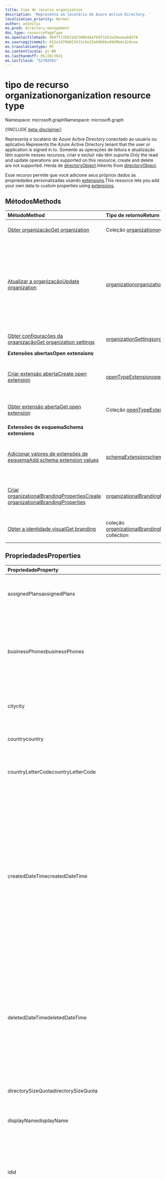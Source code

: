 ```yaml
---
title: tipo de recurso organization
description: 'Representa um locatário do Azure Active Directory. '
localization_priority: Normal
author: adimitui
ms.prod: directory-management
doc_type: resourcePageType
ms.openlocfilehash: 984fff26922d2300b94af69f3263e2beaeab82f8
ms.sourcegitcommit: 612e1d796023433c6e15a9d66ba99d9bdc424cee
ms.translationtype: MT
ms.contentlocale: pt-BR
ms.lasthandoff: 05/28/2021
ms.locfileid: "52703591"
---
```

# <a name="organization-resource-type"></a><span data-ttu-id="896e2-103">tipo de recurso organization</span><span class="sxs-lookup"><span data-stu-id="896e2-103">organization resource type</span></span>

<span data-ttu-id="896e2-104">Namespace: microsoft.graph</span><span class="sxs-lookup"><span data-stu-id="896e2-104">Namespace: microsoft.graph</span></span>

[!INCLUDE [beta-disclaimer](../../includes/beta-disclaimer.md)]

<span data-ttu-id="896e2-105">Representa o locatário do Azure Active Directory conectado ao usuário ou aplicativo.</span><span class="sxs-lookup"><span data-stu-id="896e2-105">Represents the Azure Active Directory tenant that the user or application is signed in to.</span></span> <span data-ttu-id="896e2-106">Somente as operações de leitura e atualização têm suporte nesses recursos; criar e excluir não têm suporte.</span><span class="sxs-lookup"><span data-stu-id="896e2-106">Only the read and update operations are supported on this resource; create and delete are not supported.</span></span> <span data-ttu-id="896e2-107">Herda de [directoryObject](directoryobject.md).</span><span class="sxs-lookup"><span data-stu-id="896e2-107">Inherits from [directoryObject](directoryobject.md).</span></span>

<span data-ttu-id="896e2-108">Esse recurso permite que você adicione seus próprios dados às propriedades personalizadas usando [extensions](/graph/extensibility-overview).</span><span class="sxs-lookup"><span data-stu-id="896e2-108">This resource lets you add your own data to custom properties using [extensions](/graph/extensibility-overview).</span></span>

## <a name="methods"></a><span data-ttu-id="896e2-109">Métodos</span><span class="sxs-lookup"><span data-stu-id="896e2-109">Methods</span></span>

| <span data-ttu-id="896e2-110">Método</span><span class="sxs-lookup"><span data-stu-id="896e2-110">Method</span></span>       | <span data-ttu-id="896e2-111">Tipo de retorno</span><span class="sxs-lookup"><span data-stu-id="896e2-111">Return Type</span></span>  |<span data-ttu-id="896e2-112">Descrição</span><span class="sxs-lookup"><span data-stu-id="896e2-112">Description</span></span>|
|:---------------|:--------|:----------|
|[<span data-ttu-id="896e2-113">Obter organização</span><span class="sxs-lookup"><span data-stu-id="896e2-113">Get organization</span></span>](../api/organization-get.md) | <span data-ttu-id="896e2-114">Coleção [organization](organization.md)</span><span class="sxs-lookup"><span data-stu-id="896e2-114">[organization](organization.md) collection</span></span>|<span data-ttu-id="896e2-115">Leia as propriedades e as relações do objeto de organização.</span><span class="sxs-lookup"><span data-stu-id="896e2-115">Read properties and relationships of organization object.</span></span>|
|[<span data-ttu-id="896e2-116">Atualizar a organização</span><span class="sxs-lookup"><span data-stu-id="896e2-116">Update organization</span></span>](../api/organization-update.md) | [<span data-ttu-id="896e2-117">organization</span><span class="sxs-lookup"><span data-stu-id="896e2-117">organization</span></span>](organization.md)  |<span data-ttu-id="896e2-118">Atualize o objeto organization.</span><span class="sxs-lookup"><span data-stu-id="896e2-118">Update organization object.</span></span> <span data-ttu-id="896e2-119">As únicas propriedades que podem ser atualizadas são: **marketingNotificationMails**, **technicalNotificationMails**, **securityComplianceNotificationMails**, **securityComplianceNotificationPhones** e **privacyProfile**.</span><span class="sxs-lookup"><span data-stu-id="896e2-119">The only properties that can be updated are: **marketingNotificationMails**, **technicalNotificationMails**, **securityComplianceNotificationMails**, **securityComplianceNotificationPhones** and **privacyProfile**.</span></span> |
| [<span data-ttu-id="896e2-120">Obter configurações da organização</span><span class="sxs-lookup"><span data-stu-id="896e2-120">Get organization settings</span></span>](../api/organizationsettings-get.md) | [<span data-ttu-id="896e2-121">organizationSettings</span><span class="sxs-lookup"><span data-stu-id="896e2-121">organizationSettings</span></span>](organizationsettings.md) | <span data-ttu-id="896e2-122">Leia o objeto de configurações da organização.</span><span class="sxs-lookup"><span data-stu-id="896e2-122">Read the organization settings object.</span></span> |
|<span data-ttu-id="896e2-123">**Extensões abertas**</span><span class="sxs-lookup"><span data-stu-id="896e2-123">**Open extensions**</span></span>| | |
|[<span data-ttu-id="896e2-124">Criar extensão aberta</span><span class="sxs-lookup"><span data-stu-id="896e2-124">Create open extension</span></span>](../api/opentypeextension-post-opentypeextension.md) |[<span data-ttu-id="896e2-125">openTypeExtension</span><span class="sxs-lookup"><span data-stu-id="896e2-125">openTypeExtension</span></span>](opentypeextension.md)| <span data-ttu-id="896e2-126">Crie uma extensão aberta e adicione propriedades personalizadas a uma instância nova ou existente de um recurso.</span><span class="sxs-lookup"><span data-stu-id="896e2-126">Create an open extension and add custom properties to a new or existing resource.</span></span>|
|[<span data-ttu-id="896e2-127">Obter extensão aberta</span><span class="sxs-lookup"><span data-stu-id="896e2-127">Get open extension</span></span>](../api/opentypeextension-get.md) |<span data-ttu-id="896e2-128">Coleção [openTypeExtension](opentypeextension.md)</span><span class="sxs-lookup"><span data-stu-id="896e2-128">[openTypeExtension](opentypeextension.md) collection</span></span>| <span data-ttu-id="896e2-129">Obtenha uma extensão aberta identificada pelo nome da extensão.</span><span class="sxs-lookup"><span data-stu-id="896e2-129">Get an open extension identified by the extension name.</span></span>|
|<span data-ttu-id="896e2-130">**Extensões de esquema**</span><span class="sxs-lookup"><span data-stu-id="896e2-130">**Schema extensions**</span></span>| | |
|[<span data-ttu-id="896e2-131">Adicionar valores de extensões de esquema</span><span class="sxs-lookup"><span data-stu-id="896e2-131">Add schema extension values</span></span>](../api/schemaextension-post-schemaextensions.md) | [<span data-ttu-id="896e2-132">schemaExtension</span><span class="sxs-lookup"><span data-stu-id="896e2-132">schemaExtension</span></span>](schemaextension.md) | <span data-ttu-id="896e2-133">Cria uma definição para a extensão de esquema e usa-a para adicionar dados digitados personalizados a um recurso.</span><span class="sxs-lookup"><span data-stu-id="896e2-133">Create a schema extension definition and then use it to add custom typed data to a resource.</span></span>|
|[<span data-ttu-id="896e2-134">Criar organizationalBrandingProperties</span><span class="sxs-lookup"><span data-stu-id="896e2-134">Create organizationalBrandingProperties</span></span>](../api/organizationalbrandingproperties-create.md) | [<span data-ttu-id="896e2-135">organizationalBrandingProperties</span><span class="sxs-lookup"><span data-stu-id="896e2-135">organizationalBrandingProperties</span></span>](organizationalbrandingproperties.md) | <span data-ttu-id="896e2-136">Crie uma nova organizationalBrandingProperties postando na coleção de identidade visual.</span><span class="sxs-lookup"><span data-stu-id="896e2-136">Create a new organizationalBrandingProperties by posting to the branding collection.</span></span> |
|[<span data-ttu-id="896e2-137">Obter a identidade visual</span><span class="sxs-lookup"><span data-stu-id="896e2-137">Get branding</span></span>](../api/organizationalbrandingproperties-get.md) | <span data-ttu-id="896e2-138">coleção [organizationalBrandingProperties](organizationalbrandingproperties.md)</span><span class="sxs-lookup"><span data-stu-id="896e2-138">[organizationalBrandingProperties](organizationalbrandingproperties.md) collection</span></span> | <span data-ttu-id="896e2-139">Obter uma coleção de objetos organizationalBrandingProperties.</span><span class="sxs-lookup"><span data-stu-id="896e2-139">Get an organizationalBrandingProperties object collection.</span></span> |

## <a name="properties"></a><span data-ttu-id="896e2-140">Propriedades</span><span class="sxs-lookup"><span data-stu-id="896e2-140">Properties</span></span> 
| <span data-ttu-id="896e2-141">Propriedade</span><span class="sxs-lookup"><span data-stu-id="896e2-141">Property</span></span> | <span data-ttu-id="896e2-142">Tipo</span><span class="sxs-lookup"><span data-stu-id="896e2-142">Type</span></span>   | <span data-ttu-id="896e2-143">Descrição</span><span class="sxs-lookup"><span data-stu-id="896e2-143">Description</span></span> |
|:-------- |:---- |:----------- |
| <span data-ttu-id="896e2-144">assignedPlans</span><span class="sxs-lookup"><span data-stu-id="896e2-144">assignedPlans</span></span> | <span data-ttu-id="896e2-145">Coleção [assignedPlan](assignedplan.md)</span><span class="sxs-lookup"><span data-stu-id="896e2-145">[assignedPlan](assignedplan.md) collection</span></span> | <span data-ttu-id="896e2-p103">A coleção de planos de serviço associados ao locatário. Não anulável.</span><span class="sxs-lookup"><span data-stu-id="896e2-p103">The collection of service plans associated with the tenant. Not nullable.</span></span> |
| <span data-ttu-id="896e2-148">businessPhones</span><span class="sxs-lookup"><span data-stu-id="896e2-148">businessPhones</span></span> | <span data-ttu-id="896e2-149">Coleção de cadeias de caracteres</span><span class="sxs-lookup"><span data-stu-id="896e2-149">String collection</span></span> | <span data-ttu-id="896e2-150">Número de telefone da organização.</span><span class="sxs-lookup"><span data-stu-id="896e2-150">Telephone number for the organization.</span></span> <span data-ttu-id="896e2-151">Embora isso seja uma coleção de cadeias de caracteres, somente um número pode ser definido para essa propriedade.</span><span class="sxs-lookup"><span data-stu-id="896e2-151">Although this is a string collection, only one number can be set for this property.</span></span> |
| <span data-ttu-id="896e2-152">city</span><span class="sxs-lookup"><span data-stu-id="896e2-152">city</span></span> | <span data-ttu-id="896e2-153">Cadeia de caracteres</span><span class="sxs-lookup"><span data-stu-id="896e2-153">String</span></span> | <span data-ttu-id="896e2-154">Nome da cidade do endereço da organização.</span><span class="sxs-lookup"><span data-stu-id="896e2-154">City name of the address for the organization.</span></span> |
| <span data-ttu-id="896e2-155">country</span><span class="sxs-lookup"><span data-stu-id="896e2-155">country</span></span> | <span data-ttu-id="896e2-156">Cadeia de caracteres</span><span class="sxs-lookup"><span data-stu-id="896e2-156">String</span></span> | <span data-ttu-id="896e2-157">Nome do país/região do endereço da organização.</span><span class="sxs-lookup"><span data-stu-id="896e2-157">Country/region name of the address for the organization.</span></span> |
| <span data-ttu-id="896e2-158">countryLetterCode</span><span class="sxs-lookup"><span data-stu-id="896e2-158">countryLetterCode</span></span> | <span data-ttu-id="896e2-159">Cadeia de caracteres</span><span class="sxs-lookup"><span data-stu-id="896e2-159">String</span></span> | <span data-ttu-id="896e2-160">Abreviação do país/região da organização.</span><span class="sxs-lookup"><span data-stu-id="896e2-160">Country/region abbreviation for the organization.</span></span> |
| <span data-ttu-id="896e2-161">createdDateTime</span><span class="sxs-lookup"><span data-stu-id="896e2-161">createdDateTime</span></span> | <span data-ttu-id="896e2-162">DateTimeOffset</span><span class="sxs-lookup"><span data-stu-id="896e2-162">DateTimeOffset</span></span> | <span data-ttu-id="896e2-163">Carimbo de hora de criação da organização.</span><span class="sxs-lookup"><span data-stu-id="896e2-163">Timestamp of when the organization was created.</span></span> <span data-ttu-id="896e2-164">Não é possível modificar o valor e ele é preenchido automaticamente quando a organização é criada.</span><span class="sxs-lookup"><span data-stu-id="896e2-164">The value cannot be modified and is automatically populated when the organization is created.</span></span> <span data-ttu-id="896e2-165">O tipo Timestamp representa informações de data e hora usando o formato ISO 8601 e está sempre no horário UTC.</span><span class="sxs-lookup"><span data-stu-id="896e2-165">The Timestamp type represents date and time information using ISO 8601 format and is always in UTC time.</span></span> <span data-ttu-id="896e2-166">Por exemplo, meia-noite UTC em 1 de janeiro de 2014 é `2014-01-01T00:00:00Z`.</span><span class="sxs-lookup"><span data-stu-id="896e2-166">For example, midnight UTC on Jan 1, 2014 is `2014-01-01T00:00:00Z`.</span></span> <span data-ttu-id="896e2-167">Somente leitura.</span><span class="sxs-lookup"><span data-stu-id="896e2-167">Read-only.</span></span> |
| <span data-ttu-id="896e2-168">deletedDateTime</span><span class="sxs-lookup"><span data-stu-id="896e2-168">deletedDateTime</span></span> | <span data-ttu-id="896e2-169">DateTimeOffset</span><span class="sxs-lookup"><span data-stu-id="896e2-169">DateTimeOffset</span></span> | <span data-ttu-id="896e2-170">Representa a data e a hora que o locatário do Azure AD foi excluído usando o formato ISO 8601 e está sempre no horário do UTC.</span><span class="sxs-lookup"><span data-stu-id="896e2-170">Represents date and time of when the Azure AD tenant was deleted using ISO 8601 format and is always in UTC time.</span></span> <span data-ttu-id="896e2-171">Por exemplo, meia-noite UTC em 1 de janeiro de 2014 é `2014-01-01T00:00:00Z`.</span><span class="sxs-lookup"><span data-stu-id="896e2-171">For example, midnight UTC on Jan 1, 2014 is `2014-01-01T00:00:00Z`.</span></span> <span data-ttu-id="896e2-172">Somente leitura.</span><span class="sxs-lookup"><span data-stu-id="896e2-172">Read-only.</span></span> |
| <span data-ttu-id="896e2-173">directorySizeQuota</span><span class="sxs-lookup"><span data-stu-id="896e2-173">directorySizeQuota</span></span> | [<span data-ttu-id="896e2-174">directorySizeQuota</span><span class="sxs-lookup"><span data-stu-id="896e2-174">directorySizeQuota</span></span>](directorySizeQuota.md) | <span data-ttu-id="896e2-175">As informações de cota de tamanho do diretório de uma organização.</span><span class="sxs-lookup"><span data-stu-id="896e2-175">The directory size quota information of an organization.</span></span> |
| <span data-ttu-id="896e2-176">displayName</span><span class="sxs-lookup"><span data-stu-id="896e2-176">displayName</span></span> | <span data-ttu-id="896e2-177">String</span><span class="sxs-lookup"><span data-stu-id="896e2-177">String</span></span> | <span data-ttu-id="896e2-178">O nome de exibição do locatário.</span><span class="sxs-lookup"><span data-stu-id="896e2-178">The display name for the tenant.</span></span> |
| <span data-ttu-id="896e2-179">id</span><span class="sxs-lookup"><span data-stu-id="896e2-179">id</span></span> | <span data-ttu-id="896e2-180">Cadeia de caracteres</span><span class="sxs-lookup"><span data-stu-id="896e2-180">String</span></span> | <span data-ttu-id="896e2-181">A ID do locatário, um identificador exclusivo que representa a organização (ou Locatário).</span><span class="sxs-lookup"><span data-stu-id="896e2-181">The tenant ID, a unique identifier representing the organization (or tenant).</span></span> <span data-ttu-id="896e2-182">Herdado de [directoryObject](directoryobject.md).</span><span class="sxs-lookup"><span data-stu-id="896e2-182">Inherited from [directoryObject](directoryobject.md).</span></span> <span data-ttu-id="896e2-183">Chave.</span><span class="sxs-lookup"><span data-stu-id="896e2-183">Key.</span></span> <span data-ttu-id="896e2-184">Não anulável.</span><span class="sxs-lookup"><span data-stu-id="896e2-184">Not nullable.</span></span> <span data-ttu-id="896e2-185">Somente leitura.</span><span class="sxs-lookup"><span data-stu-id="896e2-185">Read-only.</span></span> |
| <span data-ttu-id="896e2-186">isMultipleDataLocationsForServicesEnabled</span><span class="sxs-lookup"><span data-stu-id="896e2-186">isMultipleDataLocationsForServicesEnabled</span></span> | <span data-ttu-id="896e2-187">Boolean</span><span class="sxs-lookup"><span data-stu-id="896e2-187">Boolean</span></span> | <span data-ttu-id="896e2-188">`true` se a organização estiver habilitada para Multi-Geo; `false` se a organização não estiver habilitada para Multi-Geo; `null` (padrão).</span><span class="sxs-lookup"><span data-stu-id="896e2-188">`true` if organization is Multi-Geo enabled; `false` if organization is not Multi-Geo enabled; `null` (default).</span></span> <span data-ttu-id="896e2-189">Somente leitura.</span><span class="sxs-lookup"><span data-stu-id="896e2-189">Read-only.</span></span> <span data-ttu-id="896e2-190">Para saber mais, confira [OneDrive Online Multi-Geo](/sharepoint/dev/solution-guidance/multigeo-introduction).</span><span class="sxs-lookup"><span data-stu-id="896e2-190">For more information, see [OneDrive Online Multi-Geo](/sharepoint/dev/solution-guidance/multigeo-introduction).</span></span> |
| <span data-ttu-id="896e2-191">marketingNotificationEmails</span><span class="sxs-lookup"><span data-stu-id="896e2-191">marketingNotificationEmails</span></span> | <span data-ttu-id="896e2-192">Coleção de cadeias de caracteres</span><span class="sxs-lookup"><span data-stu-id="896e2-192">String collection</span></span> | <span data-ttu-id="896e2-193">Não anulável.</span><span class="sxs-lookup"><span data-stu-id="896e2-193">Not nullable.</span></span> |
| <span data-ttu-id="896e2-194">objectType</span><span class="sxs-lookup"><span data-stu-id="896e2-194">objectType</span></span> | <span data-ttu-id="896e2-195">String</span><span class="sxs-lookup"><span data-stu-id="896e2-195">String</span></span> | <span data-ttu-id="896e2-196">Uma cadeia de caracteres que identifica o tipo de objeto.</span><span class="sxs-lookup"><span data-stu-id="896e2-196">A string that identifies the object type.</span></span> <span data-ttu-id="896e2-197">Para locatários, o valor é `Company` sempre .</span><span class="sxs-lookup"><span data-stu-id="896e2-197">For tenants the value is always `Company`.</span></span>|
| <span data-ttu-id="896e2-198">onPremisesLastSyncDateTime</span><span class="sxs-lookup"><span data-stu-id="896e2-198">onPremisesLastSyncDateTime</span></span> | <span data-ttu-id="896e2-199">DateTimeOffset</span><span class="sxs-lookup"><span data-stu-id="896e2-199">DateTimeOffset</span></span> | <span data-ttu-id="896e2-200">A hora e a data em que o locatário foi sincronizado pela última vez com o diretório local.</span><span class="sxs-lookup"><span data-stu-id="896e2-200">The time and date at which the tenant was last synced with the on-premises directory.</span></span> <span data-ttu-id="896e2-201">O tipo Timestamp representa informações de data e hora usando o formato ISO 8601 e está sempre no horário UTC.</span><span class="sxs-lookup"><span data-stu-id="896e2-201">The Timestamp type represents date and time information using ISO 8601 format and is always in UTC time.</span></span> <span data-ttu-id="896e2-202">Por exemplo, meia-noite UTC em 1 de janeiro de 2014 é `2014-01-01T00:00:00Z`.</span><span class="sxs-lookup"><span data-stu-id="896e2-202">For example, midnight UTC on Jan 1, 2014 is `2014-01-01T00:00:00Z`.</span></span>|
| <span data-ttu-id="896e2-203">onPremisesSyncEnabled</span><span class="sxs-lookup"><span data-stu-id="896e2-203">onPremisesSyncEnabled</span></span> | <span data-ttu-id="896e2-204">Boolean</span><span class="sxs-lookup"><span data-stu-id="896e2-204">Boolean</span></span> | <span data-ttu-id="896e2-205">`true` se esse objeto for sincronizado de um diretório local; se esse objeto foi originalmente sincronizado de um diretório local, mas `false` não está mais sincronizado; Anulavel.</span><span class="sxs-lookup"><span data-stu-id="896e2-205">`true` if this object is synced from an on-premises directory; `false` if this object was originally synced from an on-premises directory but is no longer synced; Nullable.</span></span> <span data-ttu-id="896e2-206">`null` se este objeto nunca foi sincronizado de um diretório local (padrão).</span><span class="sxs-lookup"><span data-stu-id="896e2-206">`null` if this object has never been synced from an on-premises directory (default).</span></span> |
| <span data-ttu-id="896e2-207">postalCode</span><span class="sxs-lookup"><span data-stu-id="896e2-207">postalCode</span></span> | <span data-ttu-id="896e2-208">Cadeia de caracteres</span><span class="sxs-lookup"><span data-stu-id="896e2-208">String</span></span> | <span data-ttu-id="896e2-209">CEP do endereço da organização.</span><span class="sxs-lookup"><span data-stu-id="896e2-209">Postal code of the address for the organization.</span></span> |
| <span data-ttu-id="896e2-210">preferredLanguage</span><span class="sxs-lookup"><span data-stu-id="896e2-210">preferredLanguage</span></span> | <span data-ttu-id="896e2-211">String</span><span class="sxs-lookup"><span data-stu-id="896e2-211">String</span></span> | <span data-ttu-id="896e2-212">O idioma preferencial da organização.</span><span class="sxs-lookup"><span data-stu-id="896e2-212">The preferred language for the organization.</span></span> <span data-ttu-id="896e2-213">Deve seguir o Código ISO 639-1; por exemplo `en`.</span><span class="sxs-lookup"><span data-stu-id="896e2-213">Should follow ISO 639-1 Code; for example `en`.</span></span> |
| <span data-ttu-id="896e2-214">privacyProfile</span><span class="sxs-lookup"><span data-stu-id="896e2-214">privacyProfile</span></span> | [<span data-ttu-id="896e2-215">privacyProfile</span><span class="sxs-lookup"><span data-stu-id="896e2-215">privacyProfile</span></span>](privacyprofile.md) | <span data-ttu-id="896e2-216">O perfil de privacidade de uma organização.</span><span class="sxs-lookup"><span data-stu-id="896e2-216">The privacy profile of an organization.</span></span> |
| <span data-ttu-id="896e2-217">provisionedPlans</span><span class="sxs-lookup"><span data-stu-id="896e2-217">provisionedPlans</span></span> | <span data-ttu-id="896e2-218">coleção [provisionedPlan](provisionedplan.md)</span><span class="sxs-lookup"><span data-stu-id="896e2-218">[provisionedPlan](provisionedplan.md) collection</span></span> | <span data-ttu-id="896e2-219">Não anulável.</span><span class="sxs-lookup"><span data-stu-id="896e2-219">Not nullable.</span></span> |
| <span data-ttu-id="896e2-220">securityComplianceNotificationMails</span><span class="sxs-lookup"><span data-stu-id="896e2-220">securityComplianceNotificationMails</span></span> | <span data-ttu-id="896e2-221">Coleção de cadeias de caracteres</span><span class="sxs-lookup"><span data-stu-id="896e2-221">String collection</span></span> ||
| <span data-ttu-id="896e2-222">securityComplianceNotificationPhones</span><span class="sxs-lookup"><span data-stu-id="896e2-222">securityComplianceNotificationPhones</span></span> | <span data-ttu-id="896e2-223">Coleção de cadeias de caracteres</span><span class="sxs-lookup"><span data-stu-id="896e2-223">String collection</span></span> ||
| <span data-ttu-id="896e2-224">state</span><span class="sxs-lookup"><span data-stu-id="896e2-224">state</span></span> | <span data-ttu-id="896e2-225">Cadeia de caracteres</span><span class="sxs-lookup"><span data-stu-id="896e2-225">String</span></span> | <span data-ttu-id="896e2-226">Nome do estado do endereço da organização.</span><span class="sxs-lookup"><span data-stu-id="896e2-226">State name of the address for the organization.</span></span> |
| <span data-ttu-id="896e2-227">street</span><span class="sxs-lookup"><span data-stu-id="896e2-227">street</span></span> | <span data-ttu-id="896e2-228">Cadeia de caracteres</span><span class="sxs-lookup"><span data-stu-id="896e2-228">String</span></span> | <span data-ttu-id="896e2-229">Nome da rua do endereço da organização.</span><span class="sxs-lookup"><span data-stu-id="896e2-229">Street name of the address for organization.</span></span> |
| <span data-ttu-id="896e2-230">technicalNotificationMails</span><span class="sxs-lookup"><span data-stu-id="896e2-230">technicalNotificationMails</span></span> |<span data-ttu-id="896e2-231">Coleção de cadeias de caracteres</span><span class="sxs-lookup"><span data-stu-id="896e2-231">String collection</span></span> | <span data-ttu-id="896e2-232">Não anulável.</span><span class="sxs-lookup"><span data-stu-id="896e2-232">Not nullable.</span></span> |
| <span data-ttu-id="896e2-233">verifiedDomains</span><span class="sxs-lookup"><span data-stu-id="896e2-233">verifiedDomains</span></span> | <span data-ttu-id="896e2-234">[coleção verifiedDomain](verifieddomain.md)</span><span class="sxs-lookup"><span data-stu-id="896e2-234">[verifiedDomain](verifieddomain.md) collection</span></span>|<span data-ttu-id="896e2-p113">A coleção de domínios associados a este locatário. Não anulável.</span><span class="sxs-lookup"><span data-stu-id="896e2-p113">The collection of domains associated with this tenant. Not nullable.</span></span> |

## <a name="relationships"></a><span data-ttu-id="896e2-237">Relações</span><span class="sxs-lookup"><span data-stu-id="896e2-237">Relationships</span></span>

| <span data-ttu-id="896e2-238">Relação</span><span class="sxs-lookup"><span data-stu-id="896e2-238">Relationship</span></span>  | <span data-ttu-id="896e2-239">Tipo</span><span class="sxs-lookup"><span data-stu-id="896e2-239">Type</span></span>  |<span data-ttu-id="896e2-240">Descrição</span><span class="sxs-lookup"><span data-stu-id="896e2-240">Description</span></span>|
|:---------------|:--------|:----------|
|<span data-ttu-id="896e2-241">certificateBasedAuthConfiguration</span><span class="sxs-lookup"><span data-stu-id="896e2-241">certificateBasedAuthConfiguration</span></span>|<span data-ttu-id="896e2-242">coleção [certificateBasedAuthConfiguration](certificatebasedauthconfiguration.md)</span><span class="sxs-lookup"><span data-stu-id="896e2-242">[certificateBasedAuthConfiguration](certificatebasedauthconfiguration.md) collection</span></span>| <span data-ttu-id="896e2-243">Propriedade navigation para gerenciar a configuração de autenticação baseada em certificado.</span><span class="sxs-lookup"><span data-stu-id="896e2-243">Navigation property to manage  certificate-based authentication configuration.</span></span> <span data-ttu-id="896e2-244">Somente uma única instância de certificateBasedAuthConfiguration pode ser criada na coleção.</span><span class="sxs-lookup"><span data-stu-id="896e2-244">Only a single instance of certificateBasedAuthConfiguration can be created in the collection.</span></span>  |
|<span data-ttu-id="896e2-245">extensions</span><span class="sxs-lookup"><span data-stu-id="896e2-245">extensions</span></span>|<span data-ttu-id="896e2-246">Coleção [extension](extension.md)</span><span class="sxs-lookup"><span data-stu-id="896e2-246">[extension](extension.md) collection</span></span>|<span data-ttu-id="896e2-247">A coleção de extensões abertas definidas para o recurso da organização.</span><span class="sxs-lookup"><span data-stu-id="896e2-247">The collection of open extensions defined for the organization resource.</span></span> <span data-ttu-id="896e2-248">Anulável.</span><span class="sxs-lookup"><span data-stu-id="896e2-248">Nullable.</span></span>| 
|<span data-ttu-id="896e2-249">organizationalBranding</span><span class="sxs-lookup"><span data-stu-id="896e2-249">organizationalBranding</span></span>|<span data-ttu-id="896e2-250">coleção [organizationalBrandingProperties](organizationalbrandingproperties.md)</span><span class="sxs-lookup"><span data-stu-id="896e2-250">[organizationalBrandingProperties](organizationalbrandingproperties.md) collection</span></span>| <span data-ttu-id="896e2-251">Identidade visual da organização.</span><span class="sxs-lookup"><span data-stu-id="896e2-251">Branding for the organization.</span></span> <span data-ttu-id="896e2-252">Anulável.</span><span class="sxs-lookup"><span data-stu-id="896e2-252">Nullable.</span></span>|
|<span data-ttu-id="896e2-253">settings</span><span class="sxs-lookup"><span data-stu-id="896e2-253">settings</span></span>|[<span data-ttu-id="896e2-254">organizationSettings</span><span class="sxs-lookup"><span data-stu-id="896e2-254">organizationSettings</span></span>](organizationsettings.md) | <span data-ttu-id="896e2-255">Recupere as propriedades e as relações do objeto organizationSettings.</span><span class="sxs-lookup"><span data-stu-id="896e2-255">Retrieve the properties and relationships of organizationSettings object.</span></span> <span data-ttu-id="896e2-256">Anulável.</span><span class="sxs-lookup"><span data-stu-id="896e2-256">Nullable.</span></span>|

## <a name="json-representation"></a><span data-ttu-id="896e2-257">Representação JSON</span><span class="sxs-lookup"><span data-stu-id="896e2-257">JSON representation</span></span>

<span data-ttu-id="896e2-258">Veja a seguir uma representação JSON do recurso</span><span class="sxs-lookup"><span data-stu-id="896e2-258">Here is a JSON representation of the resource</span></span>

<!-- {
  "blockType": "resource",
  "optionalProperties": [
    "extensions"
  ],
  "keyProperty": "id",
  "@odata.type": "microsoft.graph.organization"
}-->

```json
{
  "assignedPlans": [{"@odata.type": "microsoft.graph.assignedPlan"}],
  "businessPhones": ["string"],
  "city": "string",
  "country": "string",
  "countryLetterCode": "string",
  "createdDateTime": "String (timestamp)",
  "deletedDateTime": "String (timestamp)",
  "directorySizeQuota": {"@odata.type": "microsoft.graph.directorySizeQuota"},
  "displayName": "string",
  "id": "string (identifier)",
  "isMultipleDataLocationsForServicesEnabled": "boolean",
  "marketingNotificationEmails": ["string"],
  "objectType": "string",
  "onPremisesLastSyncDateTime": "String (timestamp)",
  "onPremisesSyncEnabled": true,
  "postalCode": "string",
  "preferredLanguage": "string",
  "privacyProfile": {"@odata.type": "microsoft.graph.privacyProfile"},
  "provisionedPlans": [{"@odata.type": "microsoft.graph.provisionedPlan"}],
  "securityComplianceNotificationMails": ["string"],
  "securityComplianceNotificationPhones": ["string"],
  "state": "string",
  "street": "string",
  "technicalNotificationMails": ["string"],
  "verifiedDomains": [{"@odata.type": "microsoft.graph.verifiedDomain"}],
  "companyLastDirSyncTime": "2019-02-07T20:33:52.942Z",
  "dirSyncEnabled": true
}
```

## <a name="see-also"></a><span data-ttu-id="896e2-259">Confira também</span><span class="sxs-lookup"><span data-stu-id="896e2-259">See also</span></span>

- [<span data-ttu-id="896e2-260">Adicionar dados personalizados a recursos usando extensões</span><span class="sxs-lookup"><span data-stu-id="896e2-260">Add custom data to resources using extensions</span></span>](/graph/extensibility-overview)
- [<span data-ttu-id="896e2-261">Adicionar dados personalizados aos usuários usando extensões abertas</span><span class="sxs-lookup"><span data-stu-id="896e2-261">Add custom data to users using open extensions</span></span>](/graph/extensibility-open-users)
- [<span data-ttu-id="896e2-262">Adicionar dados personalizados a grupos usando as extensões do esquema</span><span class="sxs-lookup"><span data-stu-id="896e2-262">Add custom data to groups using schema extensions</span></span>](/graph/extensibility-schema-groups)

<!-- uuid: 8fcb5dbc-d5aa-4681-8e31-b001d5168d79
2015-10-25 14:57:30 UTC -->
<!--
{
  "type": "#page.annotation",
  "description": "organization resource",
  "keywords": "",
  "section": "documentation",
  "tocPath": "",
  "suppressions": []
}
-->
